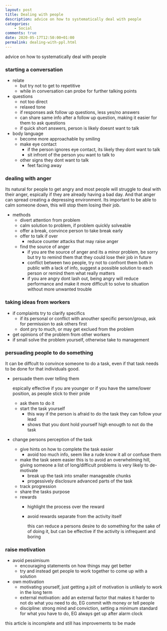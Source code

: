 ```yaml
---
layout: post
title: Dealing with people
description: advice on how to systematically deal with people
categories:
    - Social
comments: true
date: 2020-05-17T12:50:00+01:00
permalink: dealing-with-ppl.html
---
```


advice on how to systematically deal with people

### starting a conversation
- relate
    - but try not to get to repetitive
    - while in conversation can probe for further talking points
- questions
    - not too direct
    - relaxed tone
    - if responses ask follow up questions, less yes/no answers
    - can share same info after a follow up question, making it easier for them to ask questions
    - if quick short answers, person is likely doesnt want to talk
- body language
    - become more approachable by smiling
    - make eye contact
        - if the person ignores eye contact, its likely they dont want to talk
        - sit infront of the person you want to talk to
    - other signs they dont want to talk
        - feet facing away

### dealing with anger
Its natural for people to get angry and most people will struggle to deal with their anger, espically if they are already having a bad day. And that anger can spread creating a depressing environment. Its important to be able to calm someone down, this will stop them losing their job.
- methods
    - divert attention from problem
    - calm solution to problem, if problem quickly solveable
    - offer a break, convince person to take break early
    - offer to talk if over
        - reduce counter attacks that may raise anger
    - find the source of anger
        - if you are the source of anger and its a minor problem, be sorry but try to remind them that they could lose their job in future
        - conflict between two people, try not to confront them both in public with a lack of info, suggest a possible solution to each person or remind them what really matters
        - if you are angry dont lash out, being angry will reduce performance and make it more difficult to solve to situation without more unwanted trouble

### taking ideas from workers
- if complaints try to clarify specifics
    - if its personal or conflict with anouther specific person/group, ask for permission to ask others first
    - dont pry to much, or may get exclued from the problem
- get opinions of the problem from other workers
- if small solve the problem yourself, otherwise take to management

### persuading people to do something
It can be diffcult to convince someone to do a task, even if that task needs to be done for that individuals good.
- persuade them over telling them

    espically effective if you are younger or if you have the same/lower position, as people stick to their pride
    - ask them to do it
    - start the task yourself
        - this way if the person is afraid to do the task they can follow your lead
        - shows that you dont hold yourself high enougth to not do the task
- change persons perception of the task
    - give hints on how to complete the task easier
        - avoid too much info, seem like a rude know it all or confuse them
    - make the task seem easier
        this is to avoid an overwhelming hill, giving someone a list of long/difficult problems is very likely to de-motivate
        - break up the task into smaller manageable chunks
        - progessively disclosure advanced parts of the task
    - track progression
    - share the tasks purpose
    - rewards
        - highlight the process over the reward
        - avoid rewards separate from the activity itself

            this can reduce a persons desire to do something for the sake of of doing it, but can be effective if the activity is infrequent and boring

### raise motivation
- avoid pessimisum
    - encouraging statements on how things may get better
    - try and instead get people to work together to come up with a solution
- own motivation
    - motivating yourself, just getting a jolt of motivation is unlikely to work in the long term
    - external motivation: add an external factor that makes it harder to not do what you need to do, EG commit with money or tell people
    - discipline: strong mind and conviction, setting a minimum standard for what you have to do, EG always get up after alarm clock


this article is incomplete and still has improvements to be made
